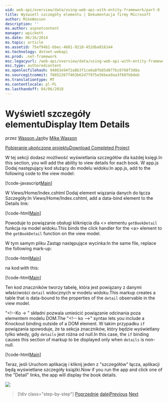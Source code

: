 ```yaml
---
uid: web-api/overview/data/using-web-api-with-entity-framework/part-8
title: Wyświetl szczegóły elementu | Dokumentacja firmy Microsoft
author: MikeWasson
description: ''
ms.author: aspnetcontent
manager: wpickett
ms.date: 06/16/2014
ms.topic: article
ms.assetid: 75ef94b1-bbec-4681-9210-452dba816144
ms.technology: dotnet-webapi
ms.prod: .net-framework
msc.legacyurl: /web-api/overview/data/using-web-api-with-entity-framework/part-8
msc.type: authoredcontent
ms.openlocfilehash: 94863e94f2a8b3f1ce8a8fb85d877bc0768f3d8a
ms.sourcegitcommit: f8852267f463b62d7f975e56bea9aa3f68fbbdeb
ms.translationtype: MT
ms.contentlocale: pl-PL
ms.lasthandoff: 04/06/2018
---
```

<a name="display-item-details"></a><span data-ttu-id="5f49c-102">Wyświetl szczegóły elementu</span><span class="sxs-lookup"><span data-stu-id="5f49c-102">Display Item Details</span></span>
====================
<span data-ttu-id="5f49c-103">przez [Wasson Jan](https://github.com/MikeWasson)</span><span class="sxs-lookup"><span data-stu-id="5f49c-103">by [Mike Wasson](https://github.com/MikeWasson)</span></span>

[<span data-ttu-id="5f49c-104">Pobieranie ukończone projektu</span><span class="sxs-lookup"><span data-stu-id="5f49c-104">Download Completed Project</span></span>](https://github.com/MikeWasson/BookService)

<span data-ttu-id="5f49c-105">W tej sekcji dodasz możliwość wyświetlania szczegółów dla każdej księgi.</span><span class="sxs-lookup"><span data-stu-id="5f49c-105">In this section, you will add the ability to view details for each book.</span></span> <span data-ttu-id="5f49c-106">W app.js Dodaj następujący kod służący do modelu widoku:</span><span class="sxs-lookup"><span data-stu-id="5f49c-106">In app.js, add to the following code to the view model:</span></span>

[!code-javascript[Main](part-8/samples/sample1.js)]

<span data-ttu-id="5f49c-107">W Views/Home/Index.cshtml Dodaj element wiązania danych do łącza Szczegóły:</span><span class="sxs-lookup"><span data-stu-id="5f49c-107">In Views/Home/Index.cshtml, add a data-bind element to the Details link:</span></span>

[!code-html[Main](part-8/samples/sample2.html?highlight=5)]

<span data-ttu-id="5f49c-108">Powoduje to powiązanie obsługi kliknięcia dla &lt;&gt; elementu `getBookDetail` funkcja na model widoku.</span><span class="sxs-lookup"><span data-stu-id="5f49c-108">This binds the click handler for the &lt;a&gt; element to the `getBookDetail` function on the view model.</span></span>

<span data-ttu-id="5f49c-109">W tym samym pliku Zastąp następujące wycinka:</span><span class="sxs-lookup"><span data-stu-id="5f49c-109">In the same file, replace the following mark-up:</span></span>

[!code-html[Main](part-8/samples/sample3.html)]

<span data-ttu-id="5f49c-110">na kod:</span><span class="sxs-lookup"><span data-stu-id="5f49c-110">with this:</span></span>

[!code-html[Main](part-8/samples/sample4.html)]

<span data-ttu-id="5f49c-111">Ten kod znaczników tworzy tabelę, która jest powiązany z danymi właściwości `detail` widocznych w modelu widoku.</span><span class="sxs-lookup"><span data-stu-id="5f49c-111">This markup creates a table that is data-bound to the properties of the `detail` observable in the view model.</span></span>

<span data-ttu-id="5f49c-112">"&lt;!--Ko -&gt; &quot; składni pozwala umieścić powiązanie odcinania poza elementem modelu DOM.</span><span class="sxs-lookup"><span data-stu-id="5f49c-112">The "&lt;!-- ko --&gt;&quot; syntax lets you include a Knockout binding outside of a DOM element.</span></span> <span data-ttu-id="5f49c-113">W takim przypadku `if` powiązania spowoduje, że ta sekcja znaczników, który będzie wyświetlany tylko wtedy, gdy `details` jest różna od null.</span><span class="sxs-lookup"><span data-stu-id="5f49c-113">In this case, the `if` binding causes this section of markup to be displayed only when `details` is non-null.</span></span>

[!code-html[Main](part-8/samples/sample5.html)]

<span data-ttu-id="5f49c-114">Teraz, jeśli Uruchom aplikację i kliknij jeden z &quot;szczegółów&quot; łącza, aplikacji będą wyświetlane szczegóły książki.</span><span class="sxs-lookup"><span data-stu-id="5f49c-114">Now if you run the app and click one of the &quot;Detail&quot; links, the app will display the book details.</span></span>

[![](part-8/_static/image2.png)](part-8/_static/image1.png)

> [!div class="step-by-step"]
> <span data-ttu-id="5f49c-115">[Poprzednie](part-7.md)
> [dalej](part-9.md)</span><span class="sxs-lookup"><span data-stu-id="5f49c-115">[Previous](part-7.md)
[Next](part-9.md)</span></span>
